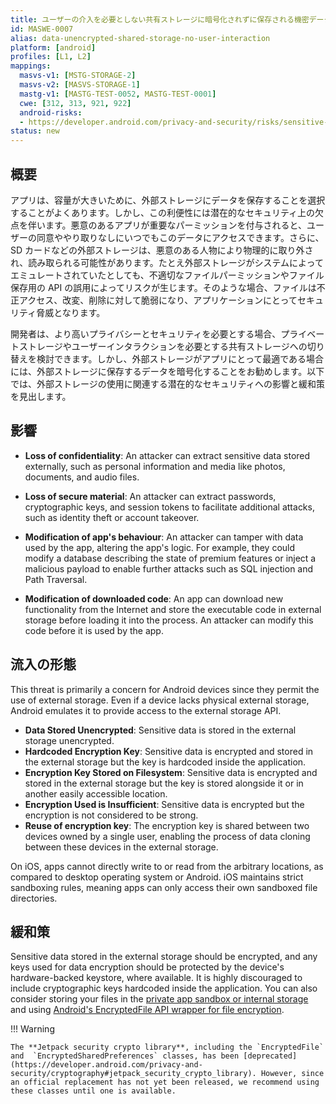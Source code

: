 ```yaml
---
title: ユーザーの介入を必要としない共有ストレージに暗号化されずに保存される機密データ (Sensitive Data Stored Unencrypted in Shared Storage Requiring No User Interaction)
id: MASWE-0007
alias: data-unencrypted-shared-storage-no-user-interaction
platform: [android]
profiles: [L1, L2]
mappings:
  masvs-v1: [MSTG-STORAGE-2]
  masvs-v2: [MASVS-STORAGE-1]
  mastg-v1: [MASTG-TEST-0052, MASTG-TEST-0001]
  cwe: [312, 313, 921, 922]
  android-risks:
  - https://developer.android.com/privacy-and-security/risks/sensitive-data-external-storage
status: new
---
```


## 概要

アプリは、容量が大きいために、外部ストレージにデータを保存することを選択することがよくあります。しかし、この利便性には潜在的なセキュリティ上の欠点を伴います。悪意のあるアプリが重要なパーミッションを付与されると、ユーザーの同意ややり取りなしにいつでもこのデータにアクセスできます。さらに、SD カードなどの外部ストレージは、悪意のある人物により物理的に取り外され、読み取られる可能性があります。たとえ外部ストレージがシステムによってエミュレートされていたとしても、不適切なファイルパーミッションやファイル保存用の API の誤用によってリスクが生じます。そのような場合、ファイルは不正アクセス、改変、削除に対して脆弱になり、アプリケーションにとってセキュリティ脅威となります。

開発者は、より高いプライバシーとセキュリティを必要とする場合、プライベートストレージやユーザーインタラクションを必要とする共有ストレージへの切り替えを検討できます。しかし、外部ストレージがアプリにとって最適である場合には、外部ストレージに保存するデータを暗号化することをお勧めします。以下では、外部ストレージの使用に関連する潜在的なセキュリティへの影響と緩和策を見出します。

## 影響

- **Loss of confidentiality**: An attacker can extract sensitive data stored externally, such as personal information and media like photos, documents, and audio files.

- **Loss of secure material**: An attacker can extract passwords, cryptographic keys, and session tokens to facilitate additional attacks, such as identity theft or account takeover.

- **Modification of app's behaviour**: An attacker can tamper with data used by the app, altering the app's logic. For example, they could modify a database describing the state of premium features or inject a malicious payload to enable further attacks such as SQL injection and Path Traversal.

- **Modification of downloaded code**: An app can download new functionality from the Internet and store the executable code in external storage before loading it into the process. An attacker can modify this code before it is used by the app.

## 流入の形態

This threat is primarily a concern for Android devices since they permit the use of external storage. Even if a device lacks physical external storage, Android emulates it to provide access to the external storage API.

- **Data Stored Unencrypted**: Sensitive data is stored in the external storage unencrypted.
- **Hardcoded Encryption Key**: Sensitive data is encrypted and stored in the external storage but the key is hardcoded inside the application.
- **Encryption Key Stored on Filesystem**: Sensitive data is encrypted and stored in the external storage but the key is stored alongside it or in another easily accessible location.
- **Encryption Used is Insufficient**: Sensitive data is encrypted but the encryption is not considered to be strong.
- **Reuse of encryption key**: The encryption key is shared between two devices owned by a single user, enabling the process of data cloning between these devices in the external storage.

On iOS, apps cannot directly write to or read from the arbitrary locations, as compared to desktop operating system or Android. iOS maintains strict sandboxing rules, meaning apps can only access their own sandboxed file directories.

## 緩和策

Sensitive data stored in the external storage should be encrypted, and any keys used for data encryption should be protected by the device's hardware-backed keystore, where available. It is highly discouraged to include cryptographic keys hardcoded inside the application. You can also consider storing your files in the [private app sandbox or internal storage](https://developer.android.com/training/data-storage/app-specific#internal) and using [Android's EncryptedFile API wrapper for file encryption](https://developer.android.com/reference/androidx/security/crypto/EncryptedFile).

!!! Warning

    The **Jetpack security crypto library**, including the `EncryptedFile` and  `EncryptedSharedPreferences` classes, has been [deprecated](https://developer.android.com/privacy-and-security/cryptography#jetpack_security_crypto_library). However, since an official replacement has not yet been released, we recommend using these classes until one is available.
